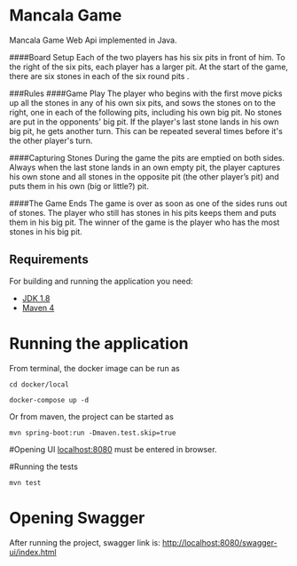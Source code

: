 # Mancala Game
Mancala Game Web Api implemented in Java. 

####Board Setup
Each of the two players has his six pits in front of him. 
To the right of the six pits, each player has a larger pit. 
At the start of the game, there are six stones in each of the six round pits .

###Rules
####Game Play
The player who begins with the first move picks up all the stones in any of his own six pits, and sows the stones on to the right, one in each of the following pits, including his own big pit. 
No stones are put in the opponents' big pit. 
If the player's last stone lands in his own big pit, he gets another turn. 
This can be repeated several times before it's the other player's turn.

####Capturing Stones
During the game the pits are emptied on both sides. Always when the last stone lands in an own empty pit, the player captures his own stone and all stones in the opposite pit (the other player’s pit) and puts them in his own (big or little?) pit.

####The Game Ends
The game is over as soon as one of the sides runs out of stones. The player who still has stones in his pits keeps them and puts them in his big pit. The winner of the game is the player who has the most stones in his big pit.

## Requirements

For building and running the application you need:

- [JDK 1.8](http://www.oracle.com/technetwork/java/javase/downloads/jdk8-downloads-2133151.html)
- [Maven 4](https://maven.apache.org)

# Running the application

From terminal, the docker image can be run as

```shell
cd docker/local
```
 ```shell
 docker-compose up -d
 ```
 
Or from maven, the project can be started as

```shell
mvn spring-boot:run -Dmaven.test.skip=true
```

#Opening UI
[localhost:8080](localhost:8080) must be entered in browser.

#Running the tests

```shell
mvn test
```

# Opening Swagger

After running the project, swagger link is: [http://localhost:8080/swagger-ui/index.html](http://localhost:8080/swagger-ui/index.html)